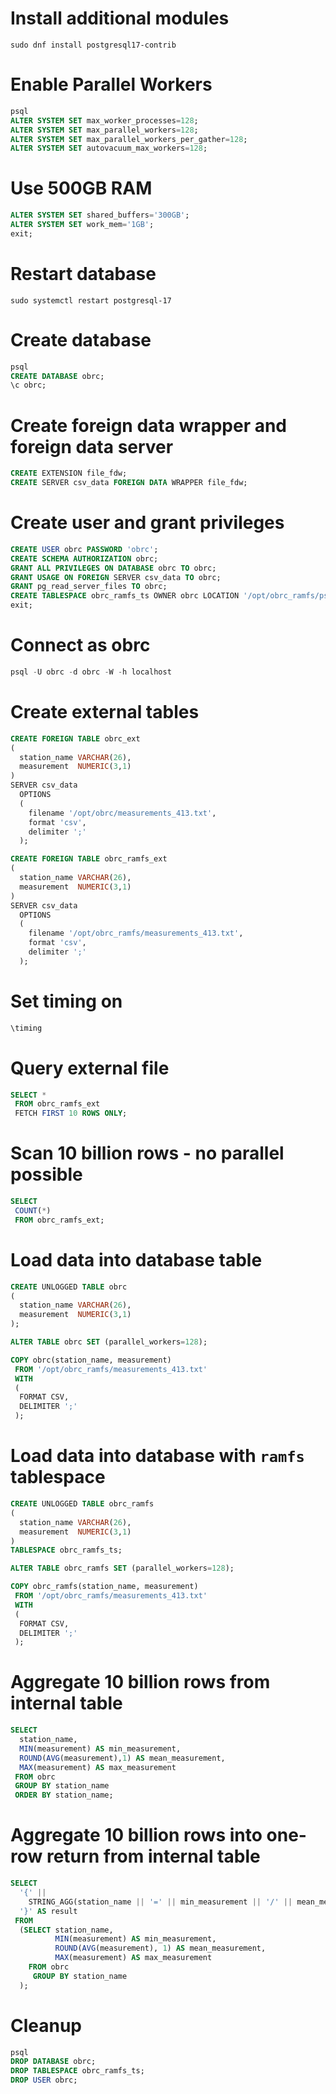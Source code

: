# Install additional modules

```console
sudo dnf install postgresql17-contrib
```

# Enable Parallel Workers

```sql
psql
ALTER SYSTEM SET max_worker_processes=128;
ALTER SYSTEM SET max_parallel_workers=128;
ALTER SYSTEM SET max_parallel_workers_per_gather=128;
ALTER SYSTEM SET autovacuum_max_workers=128;
```

# Use 500GB RAM

```sql
ALTER SYSTEM SET shared_buffers='300GB';
ALTER SYSTEM SET work_mem='1GB';
exit;
```

# Restart database

```console
sudo systemctl restart postgresql-17
```

# Create database

```sql
psql
CREATE DATABASE obrc;
\c obrc;
```

# Create foreign data wrapper and foreign data server

```sql
CREATE EXTENSION file_fdw;
CREATE SERVER csv_data FOREIGN DATA WRAPPER file_fdw;
```

# Create user and grant privileges

```sql
CREATE USER obrc PASSWORD 'obrc';
CREATE SCHEMA AUTHORIZATION obrc;
GRANT ALL PRIVILEGES ON DATABASE obrc TO obrc;
GRANT USAGE ON FOREIGN SERVER csv_data TO obrc;
GRANT pg_read_server_files TO obrc;
CREATE TABLESPACE obrc_ramfs_ts OWNER obrc LOCATION '/opt/obrc_ramfs/psql';
exit;
```

# Connect as obrc

```sql
psql -U obrc -d obrc -W -h localhost
```

# Create external tables

```sql
CREATE FOREIGN TABLE obrc_ext
(
  station_name VARCHAR(26),
  measurement  NUMERIC(3,1)
)
SERVER csv_data
  OPTIONS
  (
    filename '/opt/obrc/measurements_413.txt',
    format 'csv',
    delimiter ';'
  );

CREATE FOREIGN TABLE obrc_ramfs_ext
(
  station_name VARCHAR(26),
  measurement  NUMERIC(3,1)
)
SERVER csv_data
  OPTIONS
  (
    filename '/opt/obrc_ramfs/measurements_413.txt',
    format 'csv',
    delimiter ';'
  );
```

# Set timing on

```sql
\timing
```

# Query external file

```sql
SELECT *
 FROM obrc_ramfs_ext
 FETCH FIRST 10 ROWS ONLY;
```

# Scan 10 billion rows - no parallel possible

```sql
SELECT
 COUNT(*)
 FROM obrc_ramfs_ext;
```

# Load data into database table

```sql
CREATE UNLOGGED TABLE obrc
(
  station_name VARCHAR(26),
  measurement  NUMERIC(3,1)
);

ALTER TABLE obrc SET (parallel_workers=128);

COPY obrc(station_name, measurement)
 FROM '/opt/obrc_ramfs/measurements_413.txt'
 WITH
 (
  FORMAT CSV,
  DELIMITER ';'
 );
```

# Load data into database with `ramfs` tablespace

```sql
CREATE UNLOGGED TABLE obrc_ramfs
(
  station_name VARCHAR(26),
  measurement  NUMERIC(3,1)
)
TABLESPACE obrc_ramfs_ts;

ALTER TABLE obrc_ramfs SET (parallel_workers=128);

COPY obrc_ramfs(station_name, measurement)
 FROM '/opt/obrc_ramfs/measurements_413.txt'
 WITH
 (
  FORMAT CSV,
  DELIMITER ';'
 );
```

# Aggregate 10 billion rows from internal table

```sql
SELECT
  station_name,
  MIN(measurement) AS min_measurement,
  ROUND(AVG(measurement),1) AS mean_measurement,
  MAX(measurement) AS max_measurement
 FROM obrc
 GROUP BY station_name
 ORDER BY station_name;
```

# Aggregate 10 billion rows into one-row return from internal table

```sql
SELECT
  '{' ||
    STRING_AGG(station_name || '=' || min_measurement || '/' || mean_measurement || '/' || max_measurement, ', ' ORDER BY station_name) ||
  '}' AS result
 FROM
  (SELECT station_name,
          MIN(measurement) AS min_measurement,
          ROUND(AVG(measurement), 1) AS mean_measurement,
          MAX(measurement) AS max_measurement
    FROM obrc
     GROUP BY station_name
  );
```

# Cleanup

```sql
psql
DROP DATABASE obrc;
DROP TABLESPACE obrc_ramfs_ts;
DROP USER obrc;
```
